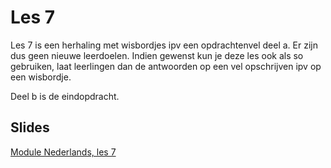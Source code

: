 # Les 7

Les 7 is een herhaling met wisbordjes ipv een opdrachtenvel deel a. Er zijn dus geen nieuwe leerdoelen. Indien gewenst kun je deze les ook als so gebruiken, laat leerlingen dan de antwoorden op een vel opschrijven ipv op een wisbordje.

Deel b is de eindopdracht.

## Slides

[Module Nederlands, les 7](https://slides.com/felienne/pidk-m1-l7a#/)




